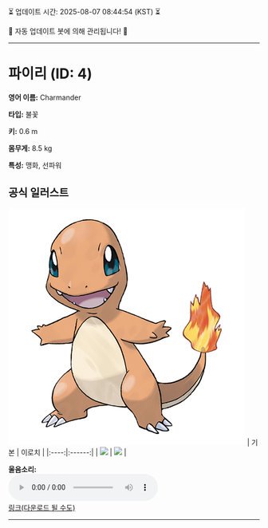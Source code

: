 
⏳ 업데이트 시간: 2025-08-07 08:44:54 (KST) ⏳

🤖 자동 업데이트 봇에 의해 관리됩니다! 🤖

---

# 파이리 (ID: 4)
**영어 이름:** Charmander

**타입:** 불꽃

**키:** 0.6 m

**몸무게:** 8.5 kg

**특성:** 맹화, 선파워

## 공식 일러스트
![](https://raw.githubusercontent.com/PokeAPI/sprites/master/sprites/pokemon/other/official-artwork/4.png)
| 기본 | 이로치 |
|:----:|:------:|
| <img src="http://play.pokemonshowdown.com/sprites/ani/charmander.gif" width="200"> | <img src="http://play.pokemonshowdown.com/sprites/ani-shiny/charmander.gif" width="200"> |

**울음소리:**<br><audio controls src="https://raw.githubusercontent.com/PokeAPI/cries/main/cries/pokemon/latest/4.ogg"></audio><br> [링크(다운로드 될 수도)](https://raw.githubusercontent.com/PokeAPI/cries/main/cries/pokemon/latest/4.ogg)


---
